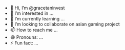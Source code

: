 - 👋 Hi, I’m @gracetaninvest
- 👀 I’m interested in ...
- 🌱 I’m currently learning ...
- 💞️ I’m looking to collaborate on asian gaming project
- 📫 How to reach me ...
- 😄 Pronouns: ...
- ⚡ Fun fact: ...

<!---
gracetaninvest/gracetaninvest is a ✨ special ✨ repository because its `README.md` (this file) appears on your GitHub profile.
You can click the Preview link to take a look at your changes.
--->
